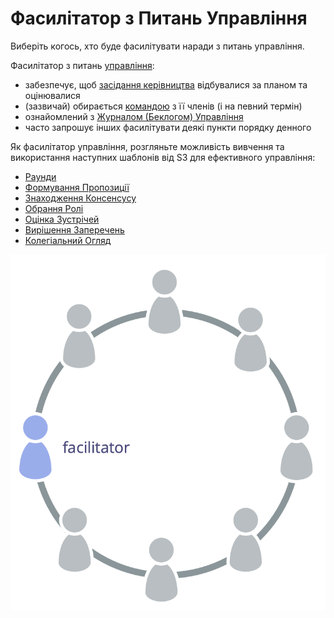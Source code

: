 # Фасилітатор з Питань Управління

<summary>
Виберіть когось, хто буде фасилітувати наради з питань управління.
</summary>

Фасилітатор з питань [управління](glossary:governance):

-   забезпечує, щоб [засідання керівництва](section:governance-meeting) відбувалися за планом та оцінювалися
-   (зазвичай) обирається [командою](glossary:team) з її членів (і на певний термін)
-   ознайомлений з [Журналом (Беклогом) Управління](section:governance-backlog)
-   часто запрошує інших фасилітувати деякі пункти порядку денного

Як фасилітатор управління, розгляньте можливість вивчення та використання наступних шаблонів від S3 для ефективного управління:

-   [Раунди](section:rounds)
-   [Формування Пропозиції](section:proposal-forming)
-   [Знаходження Консенсусу](section:consent-decision-making)
-   [Обрання Ролі](section:role-selection)
-   [Оцінка Зустрічей](section:evaluate-meetings)
-   [Вирішення Заперечень](section:resolve-objections)
-   [Колегіальний Огляд](section:peer-review)

![Фасилітатор з питань управління, як правило, є членом команди](img/circle/facilitator.png)
